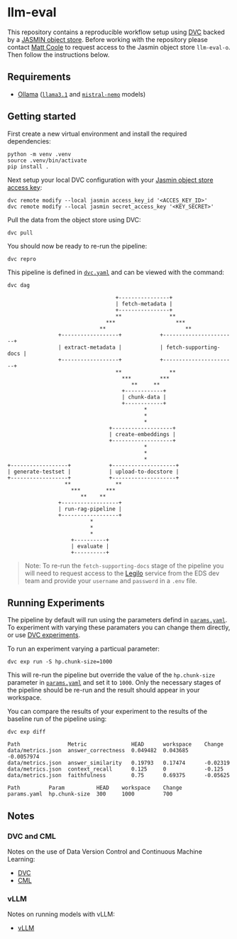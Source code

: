 # llm-eval
This repository contains a reproducible workflow setup using [DVC](https://dvc.org/) backed by a [JASMIN object store](https://help.jasmin.ac.uk/docs/short-term-project-storage/using-the-jasmin-object-store/). Before working with the repository please contact [Matt Coole](mailto:matcoo@ceh.ac.uk) to request access to the Jasmin object store `llm-eval-o`. Then follow the instructions below.

## Requirements
- [Ollama](https://ollama.com/download) ([`llama3.1`](https://ollama.com/library/llama3.1) and [`mistral-nemo`](https://ollama.com/library/mistral-nemo) models)

## Getting started
First create a new virtual environment and install the required dependencies:
```shell
python -m venv .venv
source .venv/bin/activate
pip install .
```
Next setup your local DVC configuration with your [Jasmin object store access key](https://help.jasmin.ac.uk/docs/short-term-project-storage/using-the-jasmin-object-store/#creating-an-access-key-and-secret):
```shell
dvc remote modify --local jasmin access_key_id '<ACCES_KEY_ID>'
dvc remote modify --local jasmin secret_access_key '<KEY_SECRET>'
```
Pull the data from the object store using DVC:
```shell
dvc pull
```
You should now be ready to re-run the pipeline:
```shell
dvc repro
```
This pipeline is defined in [`dvc.yaml`](dvc.yaml) and can be viewed with the command:
```shell
dvc dag
```
```
                                  +----------------+                       
                                  | fetch-metadata |                       
                                  +----------------+                       
                                  **               **                      
                               ***                   ***                   
                             **                         **                 
                +------------------+            +-----------------------+  
                | extract-metadata |            | fetch-supporting-docs |  
                +------------------+            +-----------------------+  
                                  **               **                      
                                    ***         ***                        
                                       **     **                           
                                    +------------+                         
                                    | chunk-data |                         
                                    +------------+                         
                                           *                               
                                           *                               
                                           *                               
                                +-------------------+                      
                                | create-embeddings |                      
                                +-------------------+                      
                                           *                               
                                           *                               
                                           *                               
+------------------+            +--------------------+                     
| generate-testset |            | upload-to-docstore |                     
+------------------+            +--------------------+                     
                  **              **                                       
                    ***        ***                                         
                       **    **                                            
                +------------------+                                       
                | run-rag-pipeline |                                       
                +------------------+                                       
                          *                                                
                          *                                                
                          *                                                
                    +----------+                                           
                    | evaluate |                                           
                    +----------+  
```

> Note: To re-run the `fetch-supporting-docs` stage of the pipeline you will need to request access to the [Legilo](https://legilo.eds-infra.ceh.ac.uk/) service from the EDS dev team and provide your `username` and `password` in a `.env` file.

## Running Experiments
The pipeline by default will run using the parameters defind in [`params.yaml`](params.yaml). To experiment with varying these paramaters you can change them directly, or use [DVC experiments](). 

To run an experiment varying a particual parameter:
```shell
dvc exp run -S hp.chunk-size=1000
```
This will re-run the pipeline but override the value of the `hp.chunk-size` parameter in [`params.yaml`](params.yaml) and set it to `1000`. Only the necessary stages of the pipeline should be re-run and the result should appear in your workspace.

You can compare the results of your experiment to the results of the baseline run of the pipeline using:
```shell
dvc exp diff
```
```shell
Path               Metric              HEAD      workspace    Change
data/metrics.json  answer_correctness  0.049482  0.043685     -0.0057974
data/metrics.json  answer_similarity   0.19793   0.17474      -0.02319
data/metrics.json  context_recall      0.125     0            -0.125
data/metrics.json  faithfulness        0.75      0.69375      -0.05625

Path         Param          HEAD    workspace    Change
params.yaml  hp.chunk-size  300     1000         700
```
## Notes

### DVC and CML
Notes on the use of Data Version Control and Continuous Machine Learning:
- [DVC](dvc.md)
- [CML](cml.md)

### vLLM
Notes on running models with vLLM:
- [vLLM](vllm.md)